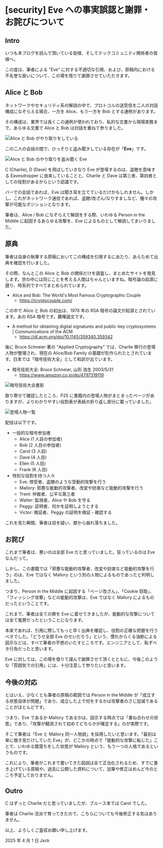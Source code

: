 # [security] Eve への事実誤認と謝罪・お詫びについて

## Intro

いつも本ブログを読んで頂いている皆様、そしてテックコミュニティ関係者の皆様へ。

この度は、筆者による "Eve" に対する不適切な引用、および、原稿内における不名誉な扱いについて、この場を借りて謝罪させていただきます。


## Alice と Bob

ネットワークやセキュリティ系の解説の中で、プロトコルの送受信を二人の対話構成になぞらえる場合、一方を Alice、もう一方を Bob とする通例があります。

その構成は、業界では長くこの通例が使われており、私的な文書から現場実務まで、あらゆる文書で Alice と Bob は対話を重ねて参りました。

![Alice と Bob がやり取りをしている](./alice-bob.svg#256x144)

この二人の会話の間で、ひっそりと盗み聞きしている存在が「**Eve**」です。

![Alice と Bob のやり取りを盗み聞く Eve](./alice-bob-eve.svg#256x144)

C (Charlie), D (Dave) を飛ばしていきなり Eve が登場するのは、盗聴を意味する Eavesdropper に由来していることと、Charlie と Dave は第三者、第四者としての役割があるからという認識です。

バーでの会話であれば、Eve は聞き耳を立てているだけかもしれません。しかし、これがネットワーク通信であれば、盗聴/改ざん/なりすましなど、種々の攻撃が可能なポジションとなります。

筆者は、Alice / Bob になぞらえて解説をする際、いわゆる Person in the Middle に起因するあらゆる攻撃を、Eve によるものとして解説してまいりました。


## 原典

筆者は自身の執筆する原稿においてこの構成を引用するにあたり、あらためて出典を確認を行いました。

その際、なんとこの Alice と Bob の関係だけを調査し、まとめたサイトを発見します。世の中には同じことを考える人間はちゃんといますね。暗号論の起源に遡り、時系列ですべてまとめられています。

- Alice and Bob: The World's Most Famous Cryptographic Couple
  - https://cryptocouple.com/

この中で Alice と Bob の初出は、1978 年の RSA 暗号の論文が起源とされています。あの RSA 暗号です。覇権論文です。

- A method for obtaining digital signatures and public-key cryptosystems | Communications of the ACM
  - https://dl.acm.org/doi/10.1145/359340.359342

後に Bruce Schneier 著の "Applied Cryptography" では、Charlie 移行の登場人物が整理され、現在の Alice/Bob Family の基礎が形作られたとされています。日本では「暗号技術大全」として和訳が出ています。

- 暗号技術大全: Bruce Schneier, 山形 浩生 2003/5/31
  - https://www.amazon.co.jp/dp/4797319119

![暗号技術大全書影](./暗号技術大全.png#1068x1182)

取り寄せて確認したところ、P25 に書籍内の登場人物がまとまったページがありますが、よりわかりやすい役割表が表紙の折り返し部分に載っていました。

![登場人物一覧](./登場人物.png#1146x1528)

配役は以下です。

- 一般的な暗号参加者
  - Alice (1 人目の参加者)
  - Bob (2 人目の参加者)
  - Carol (3 人目)
  - Dave (4 人目)
  - Ellen (5 人目)
  - Frank (6 人目)
- 特別な役割を持つ人々
  - Eve: 傍受者、盗聴のような受動的攻撃を行う
  - Mallory: 邪悪な能動的攻撃者、改変や妨害など能動的攻撃を行う
  - Trent: 仲裁者、公平な第三者
  - Walter: 監視者、Alice や Bob を守る
  - Peggy: 証明者、何かを証明しようとする
  - Victor: 検証者、Peggy の証明を検証・確認する

これを見た瞬間、筆者は目を疑い、膝から崩れ落ちました。


## お詫び

これまで筆者は、悪いのは全部 Eve だと思っていました。狂っているのは Eve なんだって。

しかし、この書籍では「邪悪な能動的攻撃者、改変や妨害など能動的攻撃を行う」のは、Eve ではなく Mallory という別の人物によるものであったと判明しました。

つまり、Person in the Middle に起因する「ページ改ざん」、「Cookie 窃取」、「フィッシング攻撃」などの能動的攻撃は、Eve ではなく Mallory によるものだったということです。

これまで、筆者は全ての罪を Eve に着せてきましたが、能動的な攻撃については全て冤罪だったということになります。

本来であれば、引用に際してもっと早く出典を確認し、役割の正確な把握を行うべきでした。「どうせ全部 Eve のせいだろう」という、慣れからくる油断による図示などは、すべて筆者の不徳のいたすところです。エンジニアとして、恥ずべき行為だったと思います。

Eve に対しては、この場を借りて謹んで謝罪させて頂くとともに、今後このような「雰囲気での引用」には、十分注意して参りたいと思います。


## 今後の対応

とはいえ、少なくとも筆者の原稿の範囲では Person in the Middle が「成立する状態自体が問題」であり、成立した上で何をするかは攻撃者のさじ加減であることがほとんどです。

つまり、Eve であるか Mallory であるかは、図示する時点では「重ね合わせの状態」であり、「攻撃が観測されて初めてどちらかが確定する」のが実際です。

そこで筆者は「Eve と Mallory 同一人物説」を採用したいと思います。「最初は単に覗き見だけしていた Eve」が、どこかの時点で「能動的な攻撃に転じた」ことで、いわゆる闇落ちをした状態が Mallory という、もう一つの人格であるというものです。

これにより、筆者がこれまで書いてきた図説は全て正当化されるため、すでに書き上げている原稿や、過去に公開した資料について、加筆や修正はめんど今のところ予定しておりません。


## Outro

C はずっと Charlie だと思っていましたが、ブルース本では Carol でした。

筆者は Charlie 流派で育ってきたので、こちらについても今後修正する気はありません。

以上、よろしくご査収お願い申し上げます。

2025 年 4 月 1 日 Jxck